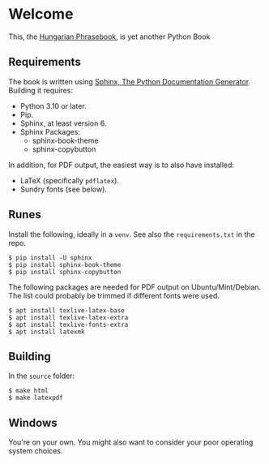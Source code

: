 # Welcome

This, the [Hungarian Phrasebook](https://youtu.be/G6D1YI-41ao), is yet another Python Book

## Requirements

The book is written using [Sphinx, The Python Documentation Generator](https://www.sphinx-doc.org/). Building it requires:

* Python 3.10 or later.
* Pip.
* Sphinx, at least version 6.
* Sphinx Packages:
  * sphinx-book-theme
  * sphinx-copybutton

In addition, for PDF output, the easiest way is to also have installed:

* LaTeX (specifically `pdflatex`).
* Sundry fonts (see below).

## Runes

Install the following, ideally in a `venv`. See also the `requirements.txt` in the repo.

``$ pip install -U sphinx`` \
``$ pip install sphinx-book-theme`` \
``$ pip install sphinx-copybutton``

The following packages are needed for PDF output on Ubuntu/Mint/Debian. The list could probably be trimmed if different fonts were used.

``$ apt install texlive-latex-base`` \
``$ apt install texlive-latex-extra`` \
``$ apt install texlive-fonts-extra`` \
``$ apt install latexmk``

## Building

In the ``source`` folder:

``$ make html`` \
``$ make latexpdf``

## Windows

You're on your own. You might also want to consider your poor operating system choices.
